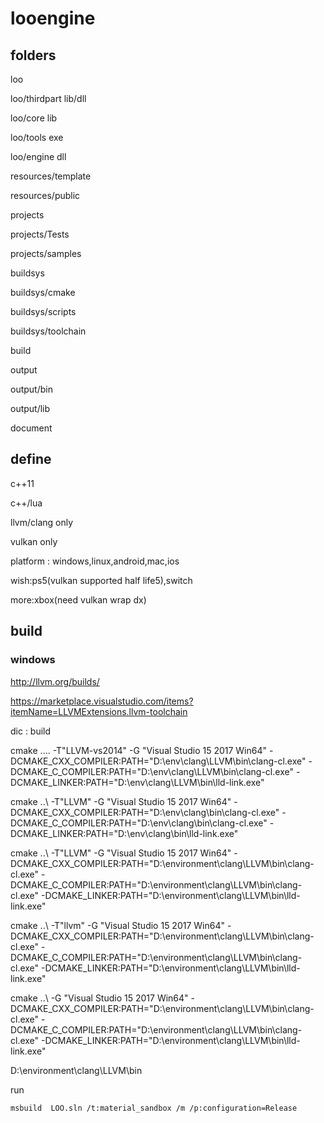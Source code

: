 # looengine

## folders

loo

loo/thirdpart lib/dll

loo/core lib

loo/tools exe

loo/engine dll

resources/template

resources/public

projects

projects/Tests

projects/samples

buildsys

buildsys/cmake

buildsys/scripts

buildsys/toolchain

build

output

output/bin

output/lib

document

## define

c++11

c++/lua

llvm/clang only

vulkan only

platform : windows,linux,android,mac,ios

wish:ps5(vulkan supported half life5),switch

more:xbox(need vulkan wrap dx)

## build

### windows
http://llvm.org/builds/

https://marketplace.visualstudio.com/items?itemName=LLVMExtensions.llvm-toolchain

dic : build

cmake ..\.. -T"LLVM-vs2014" -G "Visual Studio 15 2017 Win64" -DCMAKE_CXX_COMPILER:PATH="D:\env\clang\LLVM\bin\clang-cl.exe" -DCMAKE_C_COMPILER:PATH="D:\env\clang\LLVM\bin\clang-cl.exe" -DCMAKE_LINKER:PATH="D:\env\clang\LLVM\bin\lld-link.exe"

cmake ..\ -T"LLVM" -G "Visual Studio 15 2017 Win64" -DCMAKE_CXX_COMPILER:PATH="D:\env\clang\bin\clang-cl.exe" -DCMAKE_C_COMPILER:PATH="D:\env\clang\bin\clang-cl.exe" -DCMAKE_LINKER:PATH="D:\env\clang\bin\lld-link.exe"


cmake ..\ -T"LLVM" -G "Visual Studio 15 2017 Win64" -DCMAKE_CXX_COMPILER:PATH="D:\environment\clang\LLVM\bin\clang-cl.exe" -DCMAKE_C_COMPILER:PATH="D:\environment\clang\LLVM\bin\clang-cl.exe" -DCMAKE_LINKER:PATH="D:\environment\clang\LLVM\bin\lld-link.exe"


cmake ..\ -T"llvm" -G "Visual Studio 15 2017 Win64" -DCMAKE_CXX_COMPILER:PATH="D:\environment\clang\LLVM\bin\clang-cl.exe" -DCMAKE_C_COMPILER:PATH="D:\environment\clang\LLVM\bin\clang-cl.exe" -DCMAKE_LINKER:PATH="D:\environment\clang\LLVM\bin\lld-link.exe"

cmake ..\  -G "Visual Studio 15 2017 Win64" -DCMAKE_CXX_COMPILER:PATH="D:\environment\clang\LLVM\bin\clang-cl.exe" -DCMAKE_C_COMPILER:PATH="D:\environment\clang\LLVM\bin\clang-cl.exe" -DCMAKE_LINKER:PATH="D:\environment\clang\LLVM\bin\lld-link.exe"


D:\environment\clang\LLVM\bin

run

````
msbuild  LOO.sln /t:material_sandbox /m /p:configuration=Release


````
